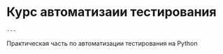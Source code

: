 # Курс автоматизаии тестирования

    ---
Практическая часть по автоматизации тестирования на Python
